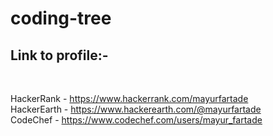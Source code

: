 # coding-tree


<h2>Link to profile:-</h2><br>

HackerRank - <a>https://www.hackerrank.com/mayurfartade</a><br>
HackerEarth - <a>https://www.hackerearth.com/@mayurfartade</a><br>
CodeChef - <a>https://www.codechef.com/users/mayur_fartade</a><br>
